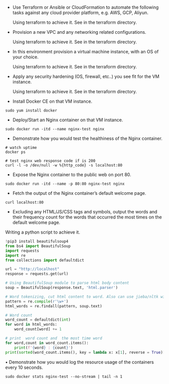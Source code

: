 - Use Terraform or Ansible or CloudFormation to automate the following tasks against any cloud provider platform, e.g. AWS, GCP, Aliyun.

  Using terraform to achieve it. See in the terraform directory.

- Provision a new VPC and any networking related configurations.

  Using terraform to achieve it. See in the terraform directory.

- In this environment provision a virtual machine instance, with an OS of your choice.

  Using terraform to achieve it. See in the terraform directory.

- Apply any security hardening (OS, firewall, etc..) you see fit for the VM instance.

  Using terraform to achieve it. See in the terraform directory.

- Install Docker CE on that VM instance.

```she
sudo yum install docker
```

- Deploy/Start an Nginx container on that VM instance.

```she
sudo docker run -itd --name nginx-test nginx
```

- Demonstrate how you would test the healthiness of the Nginx container.

```she
# watch uptime
docker ps

# test nginx web response code if is 200
curl -l -o /dev/null -w %{http_code} -s localhost:80
```

- Expose the Nginx container to the public web on port 80.

```she
sudo docker run -itd --name -p 80:80 nginx-test nginx
```

- Fetch the output of the Nginx container’s default welcome page.

```
curl localhost:80
```

- Excluding any HTML/JS/CSS tags and symbols, output the words and their frequency count for the words that occurred the most times on the default welcome page.

Writing a python script to achieve it.

 ```py
 !pip3 install beautifulsoup4
 from bs4 import BeautifulSoup
 import requests
 import re
 from collections import defaultdict
 
 url = "http://localhost"
 response = requests.get(url)
 
 # Using BeautifulSoup module to parse html body content
 soup = BeautifulSoup(response.text, 'html.parser')
 
 # Word tokenizing, cut html content to word. Also can use jieba/nltk with using stop word.
 pattern = re.compile(r'\w+')
 html_words = re.findall(pattern, soup.text)
 
 # Word count
 word_count = defaultdict(int)
 for word in html_words:
     word_count[word] += 1
 
 # print  word count and  the most time word
 for word,count in word_count.items():
     print(f'{word} : {count}')
 print(sorted(word_count.items(), key = lambda x: x[1], reverse = True)[0])
 ```

•    Demonstrate how you would log the resource usage of the containers every 10 seconds.

```shel
sudo docker stats nginx-test --no-stream | tail -n 1
```

